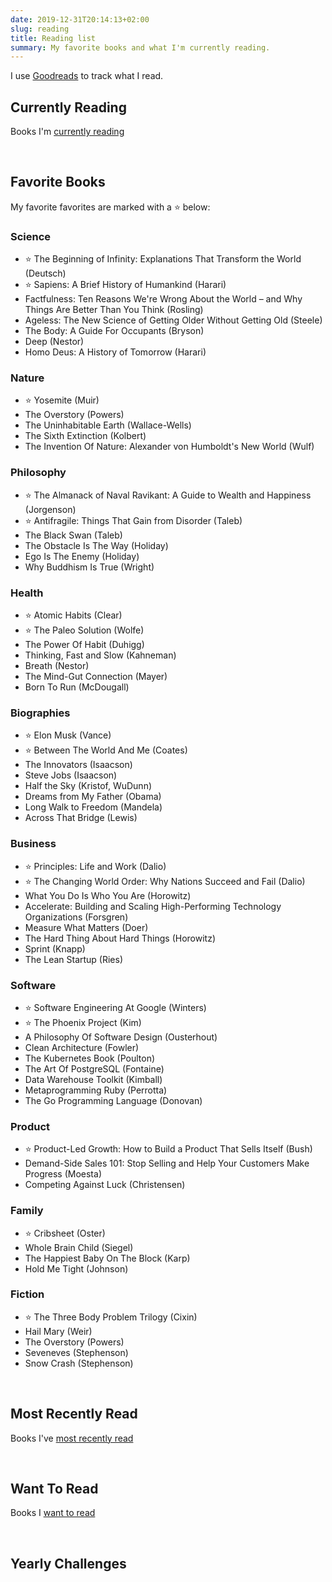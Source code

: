 ```yaml
---
date: 2019-12-31T20:14:13+02:00
slug: reading
title: Reading list
summary: My favorite books and what I'm currently reading.
---
```


<style type="text/css" media="screen">
  .gr_grid_book_container {
    /* customize book cover container div here */
    float: left;
    width: 98px;
    height: 160px;
    padding: 0 10px 5px 0;
    overflow: hidden;
  }
</style>

I use [Goodreads](https://www.goodreads.com/user/show/12078717-brian)
to track what I read.

## Currently Reading

Books I'm [currently reading](https://www.goodreads.com/review/list/12078717-brian-sigafoos?shelf=currently-reading)

<div id="gr_grid_widget_1577820899"></div>
<script src="https://www.goodreads.com/review/grid_widget/12078717.Brian's%20currently-reading%20book%20montage?cover_size=medium&hide_link=true&hide_title=true&num_books=16&order=d&shelf=currently-reading&sort=date_added&widget_id=1577820899" type="text/javascript" charset="utf-8"></script>
<br style="clear:both">

## Favorite Books

My favorite favorites are marked with a ⭐️ below:

### Science

- ⭐️ The Beginning of Infinity: Explanations That Transform the World (Deutsch)
- ⭐️ Sapiens: A Brief History of Humankind (Harari)
- Factfulness: Ten Reasons We're Wrong About the World – and Why Things Are Better Than You Think (Rosling)
- Ageless: The New Science of Getting Older Without Getting Old (Steele)
- The Body: A Guide For Occupants (Bryson)
- Deep (Nestor)
- Homo Deus: A History of Tomorrow (Harari)

### Nature

- ⭐️ Yosemite (Muir)
- The Overstory (Powers)
- The Uninhabitable Earth (Wallace-Wells)
- The Sixth Extinction (Kolbert)
- The Invention Of Nature: Alexander von Humboldt's New World (Wulf)

### Philosophy

- ⭐️ The Almanack of Naval Ravikant: A Guide to Wealth and Happiness (Jorgenson)
- ⭐️ Antifragile: Things That Gain from Disorder (Taleb)
- The Black Swan (Taleb)
- The Obstacle Is The Way (Holiday)
- Ego Is The Enemy (Holiday)
- Why Buddhism Is True (Wright)

### Health

- ⭐️ Atomic Habits (Clear)
- ⭐️ The Paleo Solution (Wolfe)
- The Power Of Habit (Duhigg)
- Thinking, Fast and Slow (Kahneman)
- Breath (Nestor)
- The Mind-Gut Connection (Mayer)
- Born To Run (McDougall)

### Biographies

- ⭐️ Elon Musk (Vance)
- ⭐️ Between The World And Me (Coates)
- The Innovators (Isaacson)
- Steve Jobs (Isaacson)
- Half the Sky (Kristof, WuDunn)
- Dreams from My Father (Obama)
- Long Walk to Freedom (Mandela)
- Across That Bridge (Lewis)

### Business

- ⭐️ Principles: Life and Work (Dalio)
- ⭐️ The Changing World Order: Why Nations Succeed and Fail (Dalio)
- What You Do Is Who You Are (Horowitz)
- Accelerate: Building and Scaling High-Performing Technology Organizations (Forsgren)
- Measure What Matters (Doer)
- The Hard Thing About Hard Things (Horowitz)
- Sprint (Knapp)
- The Lean Startup (Ries)

### Software

- ⭐️ Software Engineering At Google (Winters)
- ⭐️ The Phoenix Project (Kim)
- A Philosophy Of Software Design (Ousterhout)
- Clean Architecture (Fowler)
- The Kubernetes Book (Poulton)
- The Art Of PostgreSQL (Fontaine)
- Data Warehouse Toolkit (Kimball)
- Metaprogramming Ruby (Perrotta)
- The Go Programming Language (Donovan)

### Product

- ⭐️ Product-Led Growth: How to Build a Product That Sells Itself (Bush)
- Demand-Side Sales 101: Stop Selling and Help Your Customers Make Progress (Moesta)
- Competing Against Luck (Christensen)

### Family

- ⭐️ Cribsheet (Oster)
- Whole Brain Child (Siegel)
- The Happiest Baby On The Block (Karp)
- Hold Me Tight (Johnson)

### Fiction

- ⭐️ The Three Body Problem Trilogy (Cixin)
- Hail Mary (Weir)
- The Overstory (Powers)
- Seveneves (Stephenson)
- Snow Crash (Stephenson)

<br style="clear:both">

## Most Recently Read

Books I've [most recently read](https://www.goodreads.com/review/list/12078717-brian-sigafoos?shelf=read)

<div id="gr_grid_widget_1577817169"></div>
<script src="https://www.goodreads.com/review/grid_widget/12078717.Brian's%20bookshelf:%20read?cover_size=medium&hide_link=true&hide_title=true&num_books=16&order=d&shelf=read&sort=date_read&widget_id=1577817169" type="text/javascript" charset="utf-8"></script>
<br style="clear:both">

## Want To Read

Books I [want to read](https://www.goodreads.com/review/list/12078717-brian-sigafoos?shelf=to-read)

<div id="gr_grid_widget_1578041777"></div>
<script src="https://www.goodreads.com/review/grid_widget/12078717.Brian's%20to-read%20book%20montage?cover_size=medium&hide_link=true&hide_title=true&num_books=16&order=d&shelf=to-read&sort=date_added&widget_id=1578041777" type="text/javascript" charset="utf-8"></script>
<br style="clear:both">

## Yearly Challenges

<!-- 2022 -->
<div id="gr_challenge_11636">
  <div id="gr_challenge_progress_body_11636"></div>
	<script src="https://www.goodreads.com/user_challenges/widget/12078717-brian-sigafoos?challenge_id=11636&v=2"></script>
</div>

<!-- 2021 -->
<div id="gr_challenge_11650">
  <div id="gr_challenge_progress_body_11650"></div>
 <script src="https://www.goodreads.com/user_challenges/widget/12078717-brian-sigafoos?challenge_id=11650&v=2"></script>
</div>

<!-- 2020 -->
<div id="gr_challenge_11621">
  <div id="gr_challenge_progress_body_11621"></div>
	<script src="https://www.goodreads.com/user_challenges/widget/12078717-brian?challenge_id=11621&v=2"></script>
</div>

<!-- 2019 -->
<div id="gr_challenge_8863">
  <div id="gr_challenge_progress_body_8863"></div>
	<script src="https://www.goodreads.com/user_challenges/widget/12078717-brian?challenge_id=8863&v=2"></script>
</div>

<!-- 2018 -->
<div id="gr_challenge_7501">
  <div id="gr_challenge_progress_body_7501"></div>
	<script src="https://www.goodreads.com/user_challenges/widget/12078717-brian?challenge_id=7501&v=2"></script>
</div>
